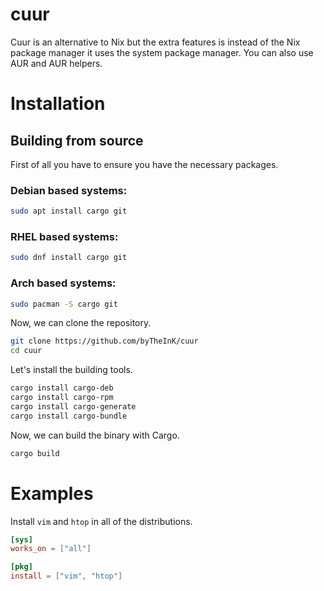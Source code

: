 # cuur
Cuur is an alternative to Nix but the extra features is instead of the Nix package manager it uses the system package manager. You can also use AUR and AUR helpers.

# Installation

## Building from source
First of all you have to ensure you have the necessary packages.

### Debian based systems:
```bash
sudo apt install cargo git
```

### RHEL based systems:
```bash
sudo dnf install cargo git
```

### Arch based systems:
```bash
sudo pacman -S cargo git
```

Now, we can clone the repository.
```bash
git clone https://github.com/byTheInK/cuur
cd cuur
```

Let's install the building tools.
```bash
cargo install cargo-deb
cargo install cargo-rpm
cargo install cargo-generate
cargo install cargo-bundle
```

Now, we can build the binary with Cargo.
```bash
cargo build
```


# Examples

Install `vim` and `htop` in all of the distributions.
```toml
[sys]
works_on = ["all"]

[pkg]
install = ["vim", "htop"]
```
